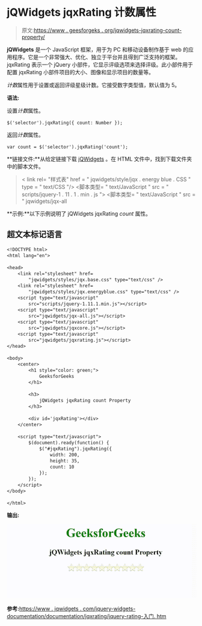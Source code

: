 # jQWidgets jqxRating 计数属性

> 原文:[https://www . geesforgeks . org/jqwidgets-jqxrating-count-property/](https://www.geeksforgeeks.org/jqwidgets-jqxrating-count-property/)

**jQWidgets** 是一个 JavaScript 框架，用于为 PC 和移动设备制作基于 web 的应用程序。它是一个非常强大、优化、独立于平台并且得到广泛支持的框架。jqxRating 表示一个 jQuery 小部件，它显示评级选项来选择评级。此小部件用于配置 jqxRating 小部件项目的大小、图像和显示项目的数量等。

*计数*属性用于设置或返回评级星级计数。它接受数字类型值，默认值为 5。

**语法:**

设置*计数*属性。

```
$('selector').jqxRating({ count: Number });
```

返回*计数*属性。

```
var count = $('selector').jqxRating('count');
```

**链接文件:**从给定链接下载 [jQWidgets](https://www.jqwidgets.com/download/) 。在 HTML 文件中，找到下载文件夹中的脚本文件。

> <link rel="”stylesheet”" href="”jqwidgets/styles/jqx.base.css”" type="”text/css”">
> < link rel= "样式表" href = " jqwidgets/style/jqx . energy blue . CSS " type = " text/CSS "/>
> <脚本类型= " text/JavaScript " src = " scripts/jquery-1 . 11 . 1 . min . js "></脚本>
> <脚本类型= " text/JavaScript " src = " jqwidgets/jqx-all

**示例:**以下示例说明了 jQWidgets jqxRating *count* 属性。

## 超文本标记语言

```
<!DOCTYPE html>
<html lang="en">

<head>
    <link rel="stylesheet" href=
        "jqwidgets/styles/jqx.base.css" type="text/css" />
    <link rel="stylesheet" href=
        "jqwidgets/styles/jqx.energyblue.css" type="text/css" />
    <script type="text/javascript" 
        src="scripts/jquery-1.11.1.min.js"></script>
    <script type="text/javascript" 
        src="jqwidgets/jqx-all.js"></script>
    <script type="text/javascript" 
        src="jqwidgets/jqxcore.js"></script>
    <script type="text/javascript" 
        src="jqwidgets/jqxrating.js"></script>
</head>

<body>
    <center>
        <h1 style="color: green;">
            GeeksforGeeks
        </h1>

        <h3>
            jQWidgets jqxRating count Property
        </h3>

        <div id='jqxRating'></div>
    </center>

    <script type="text/javascript">
        $(document).ready(function() {
            $("#jqxRating").jqxRating({
                width: 200,
                height: 35,
                count: 10
            });
        });
    </script>
</body>

</html>
```

**输出:**

![](img/a3b86507afc3a43c912c77cc3f56fa20.png)

**参考:**[https://www . jqwidgets . com/jquery-widgets-documentation/documentation/jqxrating/jquery-rating-入门. htm](https://www.jqwidgets.com/jquery-widgets-documentation/documentation/jqxrating/jquery-rating-getting-started.htm)